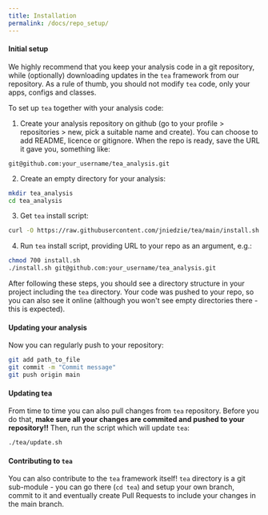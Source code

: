 ```yaml
---
title: Installation
permalink: /docs/repo_setup/
---
```


#### Initial setup
We highly recommend that you keep your analysis code in a git repository, while (optionally) downloading updates in the `tea` framework from our repository. As a rule of thumb, you should not modify `tea` code, only your apps, configs and classes.

To set up `tea` together with your analysis code:

1. Create your analysis repository on github (go to your profile > repositories > new, pick a suitable name and create). You can choose to add README, licence or gitignore. When the repo is ready, save the URL it gave you, something like: 
```
git@github.com:your_username/tea_analysis.git
```
2. Create an empty directory for your analysis:
```bash
mkdir tea_analysis
cd tea_analysis
```
3. Get `tea` install script:
```bash
curl -O https://raw.githubusercontent.com/jniedzie/tea/main/install.sh .
```
4. Run `tea` install script, providing URL to your repo as an argument, e.g.:
```bash
chmod 700 install.sh
./install.sh git@github.com:your_username/tea_analysis.git
```

After following these steps, you should see a directory structure in your project including the `tea` directory. Your code was pushed to your repo, so you can also see it online (although you won't see empty directories there - this is expected).

#### Updating your analysis

Now you can regularly push to your repository:
```bash
git add path_to_file
git commit -m "Commit message"
git push origin main
```

#### Updating tea

From time to time you can also pull changes from `tea` repository. Before you do that, **make sure all your changes are commited and pushed to your repository!!** Then, run the script which will update `tea`:

```bash
./tea/update.sh
```

#### Contributing to `tea`

You can also contribute to the `tea` framework itself! `tea` directory is a git sub-module - you can go there (`cd tea`) and setup your own branch, commit to it and eventually create Pull Requests to include your changes in the main branch.